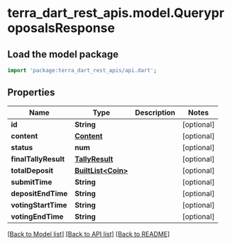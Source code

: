 # terra_dart_rest_apis.model.QueryproposalsResponse

## Load the model package
```dart
import 'package:terra_dart_rest_apis/api.dart';
```

## Properties
Name | Type | Description | Notes
------------ | ------------- | ------------- | -------------
**id** | **String** |  | [optional] 
**content** | [**Content**](Content.md) |  | [optional] 
**status** | **num** |  | [optional] 
**finalTallyResult** | [**TallyResult**](TallyResult.md) |  | [optional] 
**totalDeposit** | [**BuiltList&lt;Coin&gt;**](Coin.md) |  | [optional] 
**submitTime** | **String** |  | [optional] 
**depositEndTime** | **String** |  | [optional] 
**votingStartTime** | **String** |  | [optional] 
**votingEndTime** | **String** |  | [optional] 

[[Back to Model list]](../README.md#documentation-for-models) [[Back to API list]](../README.md#documentation-for-api-endpoints) [[Back to README]](../README.md)



